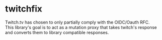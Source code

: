 # twitchfix
Twitch.tv has chosen to only partially comply with the OIDC/Oauth RFC. This library's goal is to act as a mutation proxy that takes twitch's response and converts them to library compatible responses.
